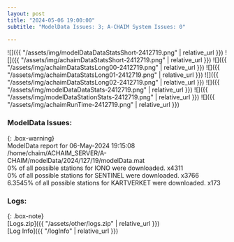 ```yaml
---
layout: post
title: "2024-05-06 19:00:00"
subtitle: "ModelData Issues: 3; A-CHAIM System Issues: 0"

---
```


![]({{ "/assets/img/modelDataDataStatsShort-2412719.png" | relative_url }})
![]({{ "/assets/img/achaimDataStatsShort-2412719.png" | relative_url }})
![]({{ "/assets/img/achaimDataStatsLong00-2412719.png" | relative_url }})
![]({{ "/assets/img/achaimDataStatsLong01-2412719.png" | relative_url }})
![]({{ "/assets/img/achaimDataStatsLong02-2412719.png" | relative_url }})
![]({{ "/assets/img/modelDataDataStats-2412719.png" | relative_url }})
![]({{ "/assets/img/modelDataStationStats-2412719.png" | relative_url }})
![]({{ "/assets/img/achaimRunTime-2412719.png" | relative_url }})


### ModelData Issues:  
  
{: .box-warning}  
 ModelData report for 06-May-2024 19:15:08   
 /home/chaim/ACHAIM_SERVER/A-CHAIM/modelData/2024/127/19/modelData.mat   
 0% of all possible stations for IONO were downloaded. x4311   
 0% of all possible stations for SENTINEL were downloaded. x3766   
 6.3545% of all possible stations for KARTVERKET were downloaded. x173   
  


### Logs:  
  
{: .box-note}  
[Logs.zip]({{ "/assets/other/logs.zip" | relative_url }})  
[Log Info]({{ "/logInfo" | relative_url }})  
